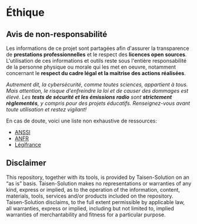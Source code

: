 # Éthique

## Avis de non-responsabilité

Les informations de ce projet sont partagées afin d'assurer la transparence de **prestations professionnelles** et le respect des **licences open sources**. L'utilisation de ces informations et outils reste sous l'entière responsabilité de la personne physique ou morale qui les met en oeuvre, notamment concernant le **respect du cadre légal et la maitrise des actions réalisées**.

*Autrement dit, la cybersécurité, comme toutes sciences, appartient à tous. Mais attention, le risque d'enfreindre la loi et de causer des dommages est élevé. Les **tests de sécurité et les émissions radio** sont **strictement règlementés**, y compris pour des projets éducatifs. Renseignez-vous avant toute utilisation et restez vigilant!*

En cas de doute, voici une liste non exhaustive de ressources:

* [ANSSI](https://cyber.gouv.fr/)
* [ANFR](https://www.anfr.fr/accueil)
* [Légifrance](https://www.legifrance.gouv.fr/)

## Disclaimer

This repository, together with its tools, is provided by Taisen-Solution on an “as is” basis. Taisen-Solution makes no representations or warranties of any kind, express or implied, as to the operation of the information, content, materials, tools, services and/or products included on the repository. Taisen-Solution disclaims, to the full extent permissible by applicable law, all warranties, express or implied, including but not limited to, implied warranties of merchantability and fitness for a particular purpose.